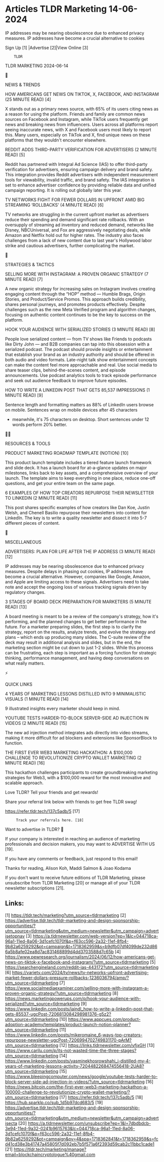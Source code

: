 # Articles TLDR Marketing 14-06-2024

IP addresses may be nearing obsolescence due to enhanced privacy
measures. IP addresses have become a crucial alternative to cookies  

 Sign Up [1] |Advertise [2]|View Online [3] 

		TLDR 

TLDR MARKETING 2024-06-14

📱 

NEWS & TRENDS

 HOW AMERICANS GET NEWS ON TIKTOK, X, FACEBOOK, AND INSTAGRAM (25
MINUTE READ) [4] 

 X stands out as a primary news source, with 65% of its users citing
news as a reason for using the platform. Friends and family are common
news sources on Facebook and Instagram, while TikTok users frequently
get news and breaking news from influencers. Users across all
platforms report seeing inaccurate news, with X and Facebook users
most likely to report this. Many users, especially on TikTok and X,
find unique news on these platforms that they wouldn't encounter
elsewhere. 

 REDDIT ADDS THIRD-PARTY VERIFICATION FOR ADVERTISERS (2 MINUTE READ)
[5] 

 Reddit has partnered with Integral Ad Science (IAS) to offer
third-party verification for advertisers, ensuring campaign delivery
and brand safety. This integration provides Reddit advertisers with
independent measurement tools for viewability, invalid traffic, and
brand safety. The IAS integration is set to enhance advertiser
confidence by providing reliable data and unified campaign reporting.
It is rolling out globally later this year. 

 TV NETWORKS FIGHT FOR FEWER DOLLARS IN UPFRONT AMID BIG STREAMING
‘ROLLBACKS' (4 MINUTE READ) [6] 

 TV networks are struggling in the current upfront market as
advertisers reduce their spending and demand significant rate
rollbacks. With an oversupply of streaming ad inventory and reduced
demand, networks like Disney, NBCUniversal, and Fox are aggressively
negotiating deals, while Amazon and Netflix hold out for higher rates.
The industry also faces challenges from a lack of new content due to
last year's Hollywood labor strike and cautious advertisers, further
complicating the market. 

🚀 

STRATEGIES & TACTICS

 SELLING MORE WITH INSTAGRAM: A PROVEN ORGANIC STRATEGY (7 MINUTE
READ) [7] 

 A new organic strategy for increasing sales on Instagram involves
creating engaging content through the “HOP” method — Humble
Brags, Origin Stories, and Product/Service Promos. This approach
builds credibility, shares personal journeys, and promotes products
effectively. Despite challenges such as the new Meta Verified program
and algorithm changes, focusing on authentic content continues to be
the key to success on the platform. 

 HOOK YOUR AUDIENCE WITH SERIALIZED STORIES (3 MINUTE READ) [8] 

 People love serialized content — from TV shows like Friends to
podcasts like Dirty John — and B2B companies can tap into this
obsession with a serialized podcast. The podcast should provide
insights or entertainment that establish your brand as an industry
authority and should be offered in both audio and video formats.
Late-night talk show entertainment concepts can make the content feel
more approachable and real. Use social media to share teaser clips,
behind-the-scenes content, and episode announcements. Use podcast
analytics tools to track episode performance and seek out audience
feedback to improve future episodes. 

 HOW TO WRITE A LINKEDIN POST THAT GETS 85,537 IMPRESSIONS (1 MINUTE
READ) [9] 

 Sentence length and formatting matters as 88% of LinkedIn users
browse on mobile. Sentences wrap on mobile devices after 45 characters
- meanwhile, it's 75 characters on desktop. Short sentences under 12
words perform 20% better. 

🧑‍💻 

RESOURCES & TOOLS

 PRODUCT MARKETING ROADMAP TEMPLATE (NOTION) [10] 

 This product launch template includes a tiered feature launch
framework and slide deck. It has a launch board for at-a-glance
updates on major milestones, links back to key assets, and a
comprehensive overview of your launch. The template aims to keep
everything in one place, reduce one-off questions, and get your entire
team on the same page. 

 6 EXAMPLES OF HOW TOP CREATORS REPURPOSE THEIR NEWSLETTER TO LINKEDIN
(2 MINUTE READ) [11] 

 This post shares specific examples of how creators like Dan Koe,
Justin Welsh, and Chenell Basilio repurpose their newsletters into
content for LinkedIn. The key is to write a quality newsletter and
dissect it into 5-7 different pieces of content. 

🎁 

MISCELLANEOUS

 ADVERTISERS: PLAN FOR LIFE AFTER THE IP ADDRESS (3 MINUTE READ) [12] 

 IP addresses may be nearing obsolescence due to enhanced privacy
measures. Despite delays in phasing out cookies, IP addresses have
become a crucial alternative. However, companies like Google, Amazon,
and Apple are limiting access to these signals. Advertisers need to
take note and accept the ongoing loss of various tracking signals
driven by regulatory changes. 

 3 STAGES OF BOARD DECK PREPARATION FOR MARKETERS (5 MINUTE READ) [13]


 A board meeting is meant to be a review of the company's strategy,
how it's performing, and the planned changes to get better performance
in the future. For a marketer preparing slides, the first step is to
clarify the strategy, report on the results, analyze trends, and
evolve the strategy and plans – which ends up producing many slides.
The C-suite review of the deck may result in additional analysis and
slides, but in the end, the marketing section might be cut down to
just 1-2 slides. While this process can be frustrating, each step is
important as a forcing function for strategic thinking, performance
management, and having deep conversations on what really matters. 

⚡ 

QUICK LINKS

 4 YEARS OF MARKETING LESSONS DISTILLED INTO 9 MINIMALISTIC VISUALS (1
MINUTE READ) [14] 

 9 illustrated insights every marketer should keep in mind. 

 YOUTUBE TESTS HARDER-TO-BLOCK SERVER-SIDE AD INJECTION IN VIDEOS (2
MINUTE READ) [15] 

 The new ad injection method integrates ads directly into video
streams, making it more difficult for ad blockers and extensions like
SponsorBlock to function. 

 THE FIRST EVER WEB3 MARKETING HACKATHON: A $100,000 CHALLENGE TO
REVOLUTIONIZE CRYPTO WALLET MARKETING (2 MINUTE READ) [16] 

 This hackathon challenges participants to create groundbreaking
marketing strategies for Web3, with a $100,000 reward for the most
innovative and scalable approach. 

Love TLDR? Tell your friends and get rewards!

 Share your referral link below with friends to get free TLDR swag! 

 https://refer.tldr.tech/137c5adb/5 [17] 

		 Track your referrals here. [18] 

Want to advertise in TLDR? 📰

 If your company is interested in reaching an audience of marketing
professionals and decision makers, you may want to ADVERTISE WITH US
[19]. 

 If you have any comments or feedback, just respond to this email! 

Thanks for reading, 
Alison Koh, Maddi Salmon & Joao Kodama 

If you don't want to receive future editions of TLDR Marketing, please
unsubscribe from TLDR Marketing [20] or manage all of your TLDR
newsletter subscriptions [21]. 

 

Links:
------
[1] https://tldr.tech/marketing?utm_source=tldrmarketing
[2] https://advertise.tldr.tech/tldr-marketing-and-design-sponsorship-opportunities/?utm_source=tldrmarketing&utm_medium=newsletter&utm_campaign=advertisetopnav
[3] https://a.tldrnewsletter.com/web-version?ep=1&lc=044718ca-96a1-11ed-8a06-3d1cefc1070f&p=f63cc596-2a32-11ef-8fb4-9b82a6259292&pt=campaign&t=1718362959&s=b9dfb07df4099de232d866a5b8afe02ea8d7ac831468899d4dd3703588d7c65b
[4] https://www.pewresearch.org/journalism/2024/06/12/how-americans-get-news-on-tiktok-x-facebook-and-instagram/?utm_source=tldrmarketing
[5] https://searchengineland.com/reddit-ias-443172?utm_source=tldrmarketing
[6] https://variety.com/2024/tv/news/tv-networks-upfront-advertising-market-fewer-dollars-pressure-rollbacks-1236036794/amp/?utm_source=tldrmarketing
[7] https://www.socialmediaexaminer.com/selling-more-with-instagram-a-proven-organic-strategy/?utm_source=tldrmarketing
[8] https://news.marketingpowerups.com/p/hook-your-audience-with-serialized?utm_source=tldrmarketing
[9] https://www.linkedin.com/posts/jaindl_how-to-write-a-linkedin-post-that-gets-85537-ugcPost-7206813084298981376-g5z2?utm_source=tldrmarketing
[10] https://www.appcues.com/product-adoption-academy/templates/product-launch-notion-planner?utm_source=tldrmarketing
[11] https://www.linkedin.com/posts/mikeromaine_6-ways-top-creators-repurpose-newsletter-ugcPost-7206994702749831170-pArM?utm_source=tldrmarketing
[12] https://links.tldrnewsletter.com/yfjxGH
[13] https://www.carilu.com/p/its-not-wasted-time-the-three-stages?utm_source=tldrmarketing
[14] https://www.linkedin.com/posts/yasminekhosrowshahi_i-distilled-my-4-years-of-marketing-lessons-activity-7204482268474556418-2UA8?utm_source=tldrmarketing
[15] https://www.bleepingcomputer.com/news/google/youtube-tests-harder-to-block-server-side-ad-injection-in-videos/?utm_source=tldrmarketing
[16] https://news.bitcoin.com/the-first-ever-web3-marketing-hackathon-a-100000-challenge-to-revolutionize-crypto-wallet-marketing/?utm_source=tldrmarketing
[17] https://refer.tldr.tech/137c5adb/5
[18] https://hub.sparklp.co/sub_1d5b97dcd683/5
[19] https://advertise.tldr.tech/tldr-marketing-and-design-sponsorship-opportunities/?utm_source=tldrmarketing&utm_medium=newsletter&utm_campaign=advertisecta
[20] https://a.tldrnewsletter.com/unsubscribe?ep=1&l=7dbdbdcb-3e94-11ed-9a32-0241b9615763&lc=044718ca-96a1-11ed-8a06-3d1cefc1070f&p=f63cc596-2a32-11ef-8fb4-9b82a6259292&pt=campaign&pv=4&spa=1718362841&t=1718362959&s=fcd41cd38e3b41747a45805f7d092eb7b5f571a6f2393d59cab2c11bbc1cade1
[21] https://tldr.tech/marketing/manage?email=blockchaincryptologue%40gmail.com
